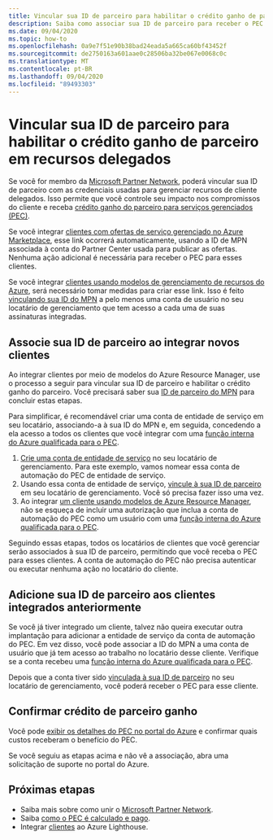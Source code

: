 ```yaml
---
title: Vincular sua ID de parceiro para habilitar o crédito ganho de parceiro em recursos delegados
description: Saiba como associar sua ID de parceiro para receber o PEC (crédito ganho) do parceiro nos recursos do cliente que você gerencia por meio do Azure Lighthouse.
ms.date: 09/04/2020
ms.topic: how-to
ms.openlocfilehash: 0a9e7f51e90b38bad24eada5a665ca60bf43452f
ms.sourcegitcommit: de2750163a601aae0c28506ba32be067e0068c0c
ms.translationtype: MT
ms.contentlocale: pt-BR
ms.lasthandoff: 09/04/2020
ms.locfileid: "89493303"
---
```

# <a name="link-your-partner-id-to-enable-partner-earned-credit-on-delegated-resources"></a>Vincular sua ID de parceiro para habilitar o crédito ganho de parceiro em recursos delegados

Se você for membro da [Microsoft Partner Network](https://partner.microsoft.com/), poderá vincular sua ID de parceiro com as credenciais usadas para gerenciar recursos de cliente delegados. Isso permite que você controle seu impacto nos compromissos do cliente e receba [crédito ganho do parceiro para serviços gerenciados (PEC)](/partner-center/partner-earned-credit).

Se você integrar [clientes com ofertas de serviço gerenciado no Azure Marketplace](publish-managed-services-offers.md), esse link ocorrerá automaticamente, usando a ID de MPN associada à conta do Partner Center usada para publicar as ofertas. Nenhuma ação adicional é necessária para receber o PEC para esses clientes.

Se você integrar [clientes usando modelos de gerenciamento de recursos do Azure](onboard-customer.md), será necessário tomar medidas para criar esse link. Isso é feito [vinculando sua ID do MPN](../../cost-management-billing/manage/link-partner-id.md) a pelo menos uma conta de usuário no seu locatário de gerenciamento que tem acesso a cada uma de suas assinaturas integradas.

## <a name="associate-your-partner-id-when-you-onboard-new-customers"></a>Associe sua ID de parceiro ao integrar novos clientes

Ao integrar clientes por meio de modelos do Azure Resource Manager, use o processo a seguir para vincular sua ID de parceiro e habilitar o crédito ganho do parceiro. Você precisará saber sua [ID de parceiro do MPN](/partner-center/partner-center-account-setup#locate-your-mpn-id) para concluir estas etapas.

Para simplificar, é recomendável criar uma conta de entidade de serviço em seu locatário, associando-a à sua ID do MPN e, em seguida, concedendo a ela acesso a todos os clientes que você integrar com uma [função interna do Azure qualificada para o PEC](https://docs.microsoft.com/partner-center/azure-roles-perms-pec).

1. [Crie uma conta de entidade de serviço](../../active-directory/develop/howto-authenticate-service-principal-powershell.md) no seu locatário de gerenciamento. Para este exemplo, vamos nomear essa conta de automação do PEC de entidade de serviço.
1. Usando essa conta de entidade de serviço, [vincule à sua ID de parceiro](../../cost-management-billing/manage/link-partner-id.md#link-to-a-partner-id) em seu locatário de gerenciamento. Você só precisa fazer isso uma vez.
1. Ao integrar [um cliente usando modelos de Azure Resource Manager](onboard-customer.md), não se esqueça de incluir uma autorização que inclua a conta de automação do PEC como um usuário com uma [função interna do Azure qualificada para o PEC](https://docs.microsoft.com/partner-center/azure-roles-perms-pec).

Seguindo essas etapas, todos os locatários de clientes que você gerenciar serão associados à sua ID de parceiro, permitindo que você receba o PEC para esses clientes. A conta de automação do PEC não precisa autenticar ou executar nenhuma ação no locatário do cliente.

## <a name="add-your-partner-id-to-previously-onboarded-customers"></a>Adicione sua ID de parceiro aos clientes integrados anteriormente

Se você já tiver integrado um cliente, talvez não queira executar outra implantação para adicionar a entidade de serviço da conta de automação do PEC. Em vez disso, você pode associar a ID do MPN a uma conta de usuário que já tem acesso ao trabalho no locatário desse cliente. Verifique se a conta recebeu uma [função interna do Azure qualificada para o PEC](https://docs.microsoft.com/partner-center/azure-roles-perms-pec).

Depois que a conta tiver sido [vinculada à sua ID de parceiro](../../cost-management-billing/manage/link-partner-id.md#link-to-a-partner-id) no seu locatário de gerenciamento, você poderá receber o PEC para esse cliente.

## <a name="confirm-partner-earned-credit"></a>Confirmar crédito de parceiro ganho

Você pode [exibir os detalhes do PEC no portal do Azure](/partner-center/partner-earned-credit-explanation#azure-cost-management) e confirmar quais custos receberam o benefício do PEC.

Se você seguiu as etapas acima e não vê a associação, abra uma solicitação de suporte no portal do Azure.

## <a name="next-steps"></a>Próximas etapas

- Saiba mais sobre como unir o [Microsoft Partner Network](/partner-center/mpn-overview).
- Saiba [como o PEC é calculado e pago](/partner-center/partner-earned-credit-explanation).
- Integrar [clientes](onboard-customer.md) ao Azure Lighthouse.
